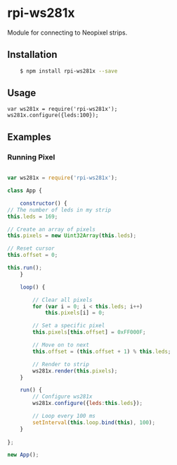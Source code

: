 # rpi-ws281x

Module for connecting to Neopixel strips.

## Installation

````bash
	$ npm install rpi-ws281x --save
````


## Usage

	var ws281x = require('rpi-ws281x');
    ws281x.configure({leds:100});


## Examples

### Running Pixel

````javascript

var ws281x = require('rpi-ws281x');

class App {

    constructor() {
// The number of leds in my strip
this.leds = 169;

// Create an array of pixels
this.pixels = new Uint32Array(this.leds);

// Reset cursor
this.offset = 0;

this.run();
    }

    loop() {

        // Clear all pixels
        for (var i = 0; i < this.leds; i++)
            this.pixels[i] = 0;

        // Set a specific pixel
        this.pixels[this.offset] = 0xFF000F;

        // Move on to next
        this.offset = (this.offset + 1) % this.leds;

        // Render to strip
        ws281x.render(this.pixels);
    }

    run() {
        // Configure ws281x
        ws281x.configure({leds:this.leds});

        // Loop every 100 ms
        setInterval(this.loop.bind(this), 100);
    }
    
};

new App();

````

